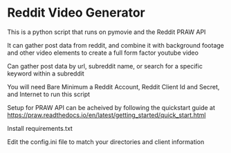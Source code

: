 # Reddit Video Generator

This is a python script that runs on pymovie and the Reddit PRAW API

It can gather post data from reddit, and combine it with background footage and other video elements to create a full form factor youtube video

Can gather post data by url, subreddit name, or search for a specific keyword within a subreddit

You will need Bare Minimum a Reddit Account, Reddit Client Id and Secret, and Internet to run this script

Setup for PRAW API can be acheived by following the quickstart guide at https://praw.readthedocs.io/en/latest/getting_started/quick_start.html

Install requirements.txt

Edit the config.ini file to match your directories and client information

